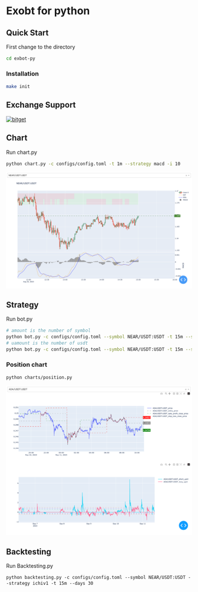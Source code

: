 # Exobt for python

## Quick Start
First change to the directory
```bash
cd exbot-py
```
### Installation
```bash
make init
```

## Exchange Support
[![bitget](https://user-images.githubusercontent.com/1294454/195989417-4253ddb0-afbe-4a1c-9dea-9dbcd121fa5d.jpg)](https://partner.bitget.com/bg/QAEL40)

## Chart
Run chart.py
```bash
python chart.py -c configs/config.toml -t 1m --strategy macd -i 10
```
![Chart Sample Image](resources/images/chart.png)

## Strategy
Run bot.py
```bash
# amount is the number of symbol
python bot.py -c configs/config.toml --symbol NEAR/USDT:USDT -t 15m --strategy macd --amount 100 --amount_max=100 -i 10
# uamount is the number of usdt
python bot.py -c configs/config.toml --symbol NEAR/USDT:USDT -t 15m --strategy ichiv1 --uamount 100 --uamount_max=1000 -i 10
```
### Position chart
```bash
python charts/position.py
```
![Positoin Chart Sample Image](resources/images/chart_position.png)

## Backtesting
Run Backtesting.py
```
python backtesting.py -c configs/config.toml --symbol NEAR/USDT:USDT --strategy ichiv1 -t 15m --days 30
```



